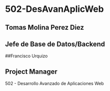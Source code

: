 # 502-DesAvanAplicWeb

## Tomas Molina Perez Diez
## Jefe de Base de Datos/Backend

##Francisco Urquizo
## Project Manager

502 - Desarrollo Avanzado de Aplicaciones Web
